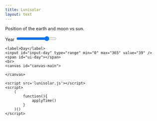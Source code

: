 ```yaml
---
title: Lunisolar
layout: text
---
```


Position of the earth and moon vs sun.

<div>
    <label>Year</label>
    <input id="input-year" type="range" min="2000" max="2030" value="2024" />
    <span id="ui-year"></span>
    <br/>

    <label>Day</label>
    <input id="input-day" type="range" min="0" max="365" value="39" />
    <span id="ui-day"></span>
    <br>
    <canvas id="canvas-main">

    </canvas>

    <script src='lunisolar.js'></script>
    <script>
        (
            function(){
                applyTime()
            }
        )()
    </script>

</div>